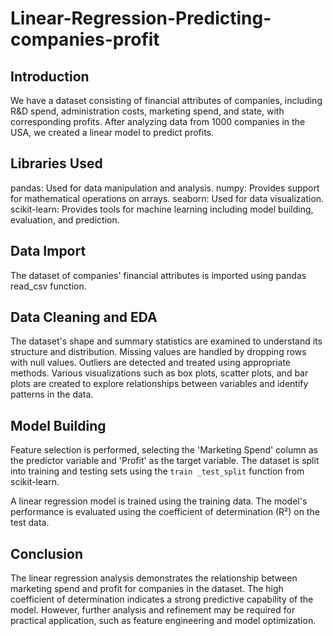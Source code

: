 # Linear-Regression-Predicting-companies-profit
## Introduction
We have a dataset consisting of financial attributes of companies, including R&amp;D spend, administration costs, marketing spend, and state, with corresponding profits. After analyzing data from 1000 companies in the USA, we created a linear model to predict profits.

## Libraries Used
pandas: Used for data manipulation and analysis.
numpy: Provides support for mathematical operations on arrays.
seaborn: Used for data visualization.
scikit-learn: Provides tools for machine learning including model building, evaluation, and prediction.

## Data Import
The dataset of companies' financial attributes is imported using pandas read_csv function.

## Data Cleaning and EDA
The dataset's shape and summary statistics are examined to understand its structure and distribution.
Missing values are handled by dropping rows with null values.
Outliers are detected and treated using appropriate methods.
Various visualizations such as box plots, scatter plots, and bar plots are created to explore relationships between variables and identify patterns in the data.

## Model Building
Feature selection is performed, selecting the 'Marketing Spend' column as the predictor variable and 'Profit' as the target variable.
The dataset is split into training and testing sets using the `train
_test_split` function from scikit-learn.

A linear regression model is trained using the training data.
The model's performance is evaluated using the coefficient of determination (R²) on the test data.

## Conclusion
The linear regression analysis demonstrates the relationship between marketing spend and profit for companies in the dataset. The high coefficient of determination indicates a strong predictive capability of the model. However, further analysis and refinement may be required for practical application, such as feature engineering and model optimization.
